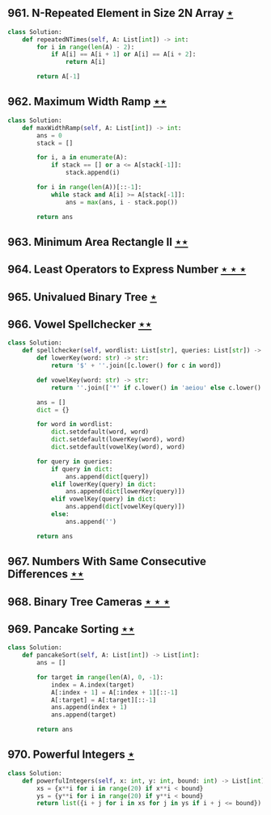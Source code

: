 ## 961. N-Repeated Element in Size 2N Array [$\star$](https://leetcode.com/problems/n-repeated-element-in-size-2n-array)

```python
class Solution:
    def repeatedNTimes(self, A: List[int]) -> int:
        for i in range(len(A) - 2):
            if A[i] == A[i + 1] or A[i] == A[i + 2]:
                return A[i]

        return A[-1]
```

## 962. Maximum Width Ramp [$\star\star$](https://leetcode.com/problems/maximum-width-ramp)

```python
class Solution:
    def maxWidthRamp(self, A: List[int]) -> int:
        ans = 0
        stack = []

        for i, a in enumerate(A):
            if stack == [] or a <= A[stack[-1]]:
                stack.append(i)

        for i in range(len(A))[::-1]:
            while stack and A[i] >= A[stack[-1]]:
                ans = max(ans, i - stack.pop())

        return ans
```

## 963. Minimum Area Rectangle II [$\star\star$](https://leetcode.com/problems/minimum-area-rectangle-ii)

## 964. Least Operators to Express Number [$\star\star\star$](https://leetcode.com/problems/least-operators-to-express-number)

## 965. Univalued Binary Tree [$\star$](https://leetcode.com/problems/univalued-binary-tree)

## 966. Vowel Spellchecker [$\star\star$](https://leetcode.com/problems/vowel-spellchecker)

```python
class Solution:
    def spellchecker(self, wordlist: List[str], queries: List[str]) -> List[str]:
        def lowerKey(word: str) -> str:
            return '$' + ''.join([c.lower() for c in word])

        def vowelKey(word: str) -> str:
            return ''.join(['*' if c.lower() in 'aeiou' else c.lower() for c in word])

        ans = []
        dict = {}

        for word in wordlist:
            dict.setdefault(word, word)
            dict.setdefault(lowerKey(word), word)
            dict.setdefault(vowelKey(word), word)

        for query in queries:
            if query in dict:
                ans.append(dict[query])
            elif lowerKey(query) in dict:
                ans.append(dict[lowerKey(query)])
            elif vowelKey(query) in dict:
                ans.append(dict[vowelKey(query)])
            else:
                ans.append('')

        return ans
```

## 967. Numbers With Same Consecutive Differences [$\star\star$](https://leetcode.com/problems/numbers-with-same-consecutive-differences)

## 968. Binary Tree Cameras [$\star\star\star$](https://leetcode.com/problems/binary-tree-cameras)

## 969. Pancake Sorting [$\star\star$](https://leetcode.com/problems/pancake-sorting)

```python
class Solution:
    def pancakeSort(self, A: List[int]) -> List[int]:
        ans = []

        for target in range(len(A), 0, -1):
            index = A.index(target)
            A[:index + 1] = A[:index + 1][::-1]
            A[:target] = A[:target][::-1]
            ans.append(index + 1)
            ans.append(target)

        return ans
```

## 970. Powerful Integers [$\star$](https://leetcode.com/problems/powerful-integers)

```python
class Solution:
    def powerfulIntegers(self, x: int, y: int, bound: int) -> List[int]:
        xs = {x**i for i in range(20) if x**i < bound}
        ys = {y**i for i in range(20) if y**i < bound}
        return list({i + j for i in xs for j in ys if i + j <= bound})
```
